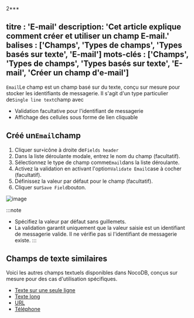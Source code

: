 2***

titre : 'E-mail'
description: 'Cet article explique comment créer et utiliser un champ E-mail.'
balises : \['Champs', 'Types de champs', 'Types basés sur texte', 'E-mail']
mots-clés : \['Champs', 'Types de champs', 'Types basés sur texte', 'E-mail', 'Créer un champ d'e-mail']
--------------------------------------------------------------------------------------------------------

`Email`Le champ est un champ basé sur du texte, conçu sur mesure pour stocker les identifiants de messagerie. Il s'agit d'un type particulier de`Single line text`champ avec

* Validation facultative pour l'identifiant de messagerie
* Affichage des cellules sous forme de lien cliquable

## Créé un`Email`champ

1. Cliquer sur`+`icône à droite de`Fields header`
2. Dans la liste déroulante modale, entrez le nom du champ (facultatif).
3. Sélectionnez le type de champ comme`Email`dans la liste déroulante.
4. Activez la validation en activant l'option`Validate Email`case à cocher (facultatif).
5. Définissez la valeur par défaut pour le champ (facultatif).
6. Cliquer sur`Save Field`bouton.

![image](/img/v2/fields/types/email.png)

:::note

* Spécifiez la valeur par défaut sans guillemets.
* La validation garantit uniquement que la valeur saisie est un identifiant de messagerie valide. Il ne vérifie pas si l'identifiant de messagerie existe.
  :::

## Champs de texte similaires

Voici les autres champs textuels disponibles dans NocoDB, conçus sur mesure pour des cas d'utilisation spécifiques.

* [Texte sur une seule ligne](010.single-line-text.md)
* [Texte long](020.long-text.md)
* [URL](050.url.md)
* [Téléphone](040.phonenumber.md)

